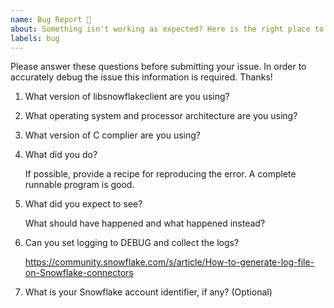 ```yaml
---
name: Bug Report 🐞
about: Something isn't working as expected? Here is the right place to report.
labels: bug
---
```



<!--
If you need urgent assistance then file the issue using the support process: 
https://community.snowflake.com/s/article/How-To-Submit-a-Support-Case-in-Snowflake-Lodge 
otherwise continue here. 
-->

Please answer these questions before submitting your issue. 
In order to accurately debug the issue this information is required. Thanks!

1. What version of libsnowflakeclient are you using?

   
2. What operating system and processor architecture are you using?

   
3. What version of C complier are you using?

   
4. What did you do?

   If possible, provide a recipe for reproducing the error.
   A complete runnable program is good.

5. What did you expect to see?

   What should have happened and what happened instead?

6. Can you set logging to DEBUG and collect the logs?

   https://community.snowflake.com/s/article/How-to-generate-log-file-on-Snowflake-connectors
   
7. What is your Snowflake account identifier, if any? (Optional)
